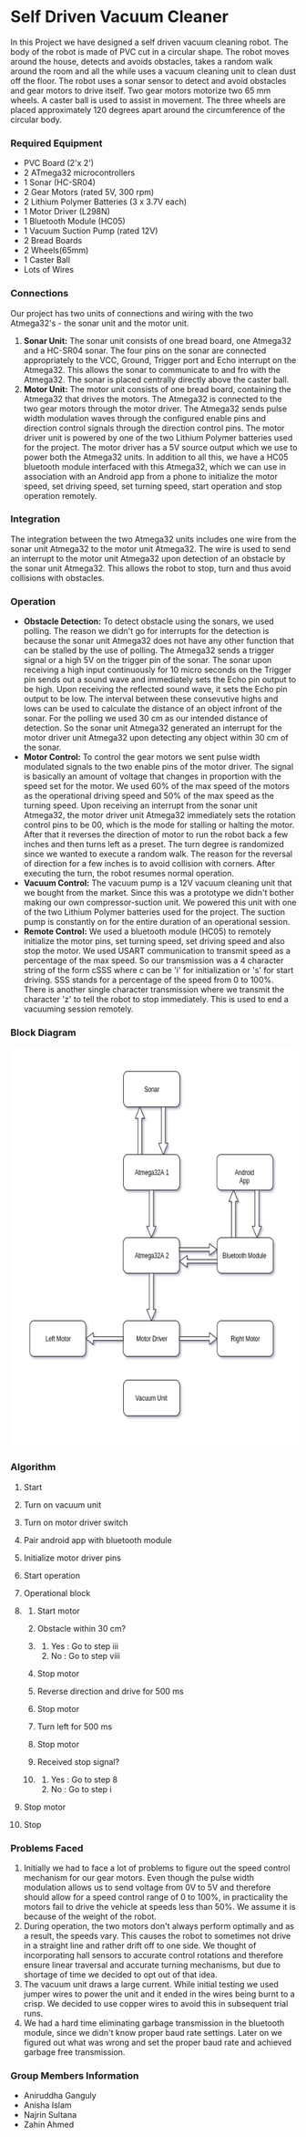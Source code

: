 # Self Driven Vacuum Cleaner

In this Project we have designed a self driven vacuum cleaning robot. The body of the robot is made of PVC cut in a circular shape. The robot moves around the house, detects and avoids obstacles, takes a random walk around the room and all the while uses a vacuum cleaning unit to clean dust off the floor. The robot uses a sonar sensor to detect and avoid obstacles and gear motors to drive itself. Two gear motors motorize two 65 mm wheels. A caster ball is used to assist in movement. The three wheels are placed approximately 120 degrees apart around the circumference of the circular body.

### Required Equipment

- PVC Board (2'x 2')
- 2 ATmega32 microcontrollers
- 1 Sonar (HC-SR04)
- 2 Gear Motors (rated 5V, 300 rpm)
- 2 Lithium Polymer Batteries (3 x 3.7V each)
- 1 Motor Driver (L298N)
- 1 Bluetooth Module (HC05)
- 1 Vacuum Suction Pump (rated 12V)
- 2 Bread Boards
- 2 Wheels(65mm)
- 1 Caster Ball
- Lots of Wires

### Connections


Our project has two units of connections and wiring with the two Atmega32's - the sonar unit and the motor unit.

1. **Sonar Unit:** The sonar unit consists of one bread board, one Atmega32 and a HC-SR04 sonar. The four pins on the sonar are connected appropriately to the VCC, Ground, Trigger port and Echo interrupt on the Atmega32. This allows the sonar to communicate to and fro with the Atmega32. The sonar is placed centrally directly above the caster ball.
2. **Motor Unit:** The motor unit consists of one bread board, containing the Atmega32 that drives the motors. The Atmega32 is connected to the two gear motors through the motor driver. The Atmega32 sends pulse width modulation waves through the configured enable pins and direction control signals through the direction control pins. The motor driver unit is powered by one of the two Lithium Polymer batteries used for the project. The motor driver has a 5V source output which we use to power both the Atmega32 units. In addition to all this, we have a HC05 bluetooth module interfaced with this Atmega32, which we can use in association with an Android app from a phone to initialize the motor speed, set driving speed, set turning speed, start operation and stop operation remotely.

### Integration

The integration between the two Atmega32 units includes one wire from the sonar unit Atmega32 to the motor unit Atmega32. The wire is used to send an interrupt to the motor unit Atmega32 upon detection of an obstacle by the sonar unit Atmega32. This allows the robot to stop, turn and thus avoid collisions with obstacles.

### Operation

- **Obstacle Detection:** To detect obstacle using the sonars, we used polling. The reason we didn't go for interrupts for the detection is because the sonar unit Atmega32 does not have any other function that can be stalled by the use of polling. The Atmega32 sends a trigger signal or a high 5V on the trigger pin of the sonar. The sonar upon receiving a high input continuously for 10 micro seconds on the Trigger pin sends out a sound wave and immediately sets the Echo pin output to be high. Upon receiving the reflected sound wave, it sets the Echo pin output to be low. The interval between these consevutive highs and lows can be used to calculate the distance of an object infront of the sonar. For the polling we used 30 cm as our intended distance of detection. So the sonar unit Atmega32 generated an interrupt for the motor driver unit Atmega32 upon detecting any object within 30 cm of the sonar.
- **Motor Control:** To control the gear motors we sent pulse width modulated signals to the two enable pins of the motor driver. The signal is basically an amount of voltage that changes in proportion with the speed set for the motor. We used 60% of the max speed of the motors as the operational driving speed and 50% of the max speed as the turning speed. Upon receiving an interrupt from the sonar unit Atmega32, the motor driver unit Atmega32 immediately sets the rotation control pins to be 00, which is the mode for stalling or halting the motor. After that it reverses the direction of motor to run the robot back a few inches and then turns left as a preset. The turn degree is randomized since we wanted to execute a random walk. The reason for the reversal of direction for a few inches is to avoid collision with corners. After executing the turn, the robot resumes normal operation.
- **Vacuum Control:** The vacuum pump is a 12V vacuum cleaning unit that we bought from the market. Since this was a prototype we didn't bother making our own compressor-suction unit. We powered this unit with one of the two Lithium Polymer batteries used for the project. The suction pump is constantly on for the entire duration of an operational session.
- **Remote Control:** We used a bluetooth module (HC05) to remotely initialize the motor pins, set turning speed, set driving speed and also stop the motor. We used USART communication to transmit speed as a percentage of the max speed. So our transmission was a 4 character string of the form cSSS where c can be 'i' for initialization or 's' for start driving. SSS stands for a percentage of the speed from 0 to 100%. There is another single character transmission where we transmit the character 'z' to tell the robot to stop immediately. This is used to end a vacuuming session remotely.

### Block Diagram
<p align="center">
<img src="https://github.com/Shukti042/Self-Driven-Vacuum-Cleaner/blob/master/block-diagram.jpg" height=700 width=700>
</p>

### Algorithm

1. Start

2. Turn on vacuum unit

3. Turn on motor driver switch

4. Pair android app with bluetooth module

5. Initialize motor driver pins

6. Start operation

7. Operational block

8. 1. Start motor

   2. Obstacle within 30 cm?

   3. 1. Yes : Go to step iii
      2. No : Go to step viii

   4. Stop motor

   5. Reverse direction and drive for 500 ms

   6. Stop motor

   7. Turn left for 500 ms

   8. Stop motor

   9. Received stop signal?

   10. 1. Yes : Go to step 8
       2. No : Go to step i

9. Stop motor

10. Stop

### Problems Faced

1. Initially we had to face a lot of problems to figure out the speed control mechanism for our gear motors. Even though the pulse width modulation allows us to send voltage from 0V to 5V and therefore should allow for a speed control range of 0 to 100%, in practicality the motors fail to drive the vehicle at speeds less than 50%. We assume it is because of the weight of the robot.
2. During operation, the two motors don't always perform optimally and as a result, the speeds vary. This causes the robot to sometimes not drive in a straight line and rather drift off to one side. We thought of incorporating hall sensors to accurate control rotations and therefore ensure linear traversal and accurate turning mechanisms, but due to shortage of time we decided to opt out of that idea.
3. The vacuum unit draws a large current. While initial testing we used jumper wires to power the unit and it ended in the wires being burnt to a crisp. We decided to use copper wires to avoid this in subsequent trial runs.
4. We had a hard time eliminating garbage transmission in the bluetooth module, since we didn't know proper baud rate settings. Later on we figured out what was wrong and set the proper baud rate and achieved garbage free transmission.

### Group Members Information

- Aniruddha Ganguly
- Anisha Islam
- Najrin Sultana
- Zahin Ahmed
